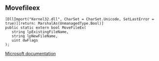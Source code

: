 ## Movefileex

```
[DllImport("Kernel32.dll", CharSet = CharSet.Unicode, SetLastError = true)][return: MarshalAs(UnmanagedType.Bool)]
public static extern bool MoveFileEx(
   string lpExistingFileName,
   string lpNewFileName,
   uint dwFlags
);
```

[Microsoft documentation](https://docs.microsoft.com/en-us/windows/win32/api/winbase/nf-winbase-movefileexw)
